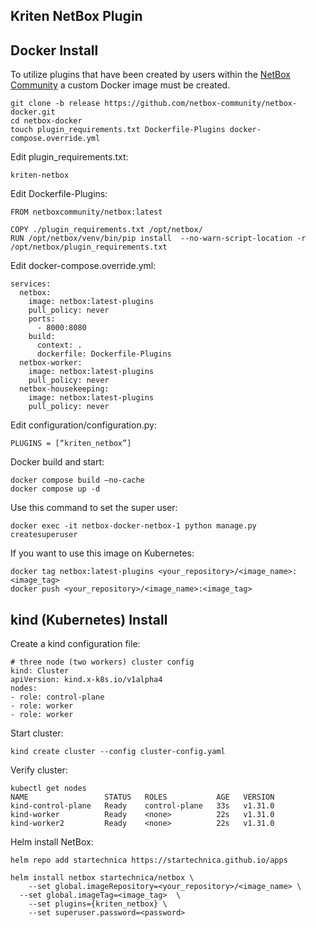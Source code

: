 ## Kriten NetBox Plugin

## Docker Install

To utilize plugins that have been created by users within the [NetBox Community](https://github.com/netbox-community/netbox/wiki/Plugins) a custom Docker image must be created. 

```
git clone -b release https://github.com/netbox-community/netbox-docker.git
cd netbox-docker
touch plugin_requirements.txt Dockerfile-Plugins docker-compose.override.yml
```

Edit plugin_requirements.txt:
```
kriten-netbox
```

Edit Dockerfile-Plugins:
```
FROM netboxcommunity/netbox:latest

COPY ./plugin_requirements.txt /opt/netbox/
RUN /opt/netbox/venv/bin/pip install  --no-warn-script-location -r /opt/netbox/plugin_requirements.txt
```

Edit docker-compose.override.yml:
```
services:
  netbox:
    image: netbox:latest-plugins
    pull_policy: never
    ports:
      - 8000:8080
    build:
      context: .
      dockerfile: Dockerfile-Plugins
  netbox-worker:
    image: netbox:latest-plugins
    pull_policy: never
  netbox-housekeeping:
    image: netbox:latest-plugins
    pull_policy: never
```

Edit configuration/configuration.py:
```
PLUGINS = [“kriten_netbox”]
```

Docker build and start:
```
docker compose build —no-cache
docker compose up -d
```

Use this command to set the super user:
```
docker exec -it netbox-docker-netbox-1 python manage.py createsuperuser
```

If you want to use this image on Kubernetes:
```
docker tag netbox:latest-plugins <your_repository>/<image_name>:<image_tag>
docker push <your_repository>/<image_name>:<image_tag>
```

## kind (Kubernetes) Install

Create a kind configuration file:
```
# three node (two workers) cluster config
kind: Cluster
apiVersion: kind.x-k8s.io/v1alpha4
nodes:
- role: control-plane
- role: worker
- role: worker
```

Start cluster:
```
kind create cluster --config cluster-config.yaml
```

Verify  cluster:
```
kubectl get nodes
NAME                 STATUS   ROLES           AGE   VERSION
kind-control-plane   Ready    control-plane   33s   v1.31.0
kind-worker          Ready    <none>          22s   v1.31.0
kind-worker2         Ready    <none>          22s   v1.31.0
```

Helm install NetBox:
```
helm repo add startechnica https://startechnica.github.io/apps

helm install netbox startechnica/netbox \
    --set global.imageRepository=<your_repository>/<image_name> \
  --set global.imageTag=<image_tag>  \
    --set plugins={kriten_netbox} \
    --set superuser.password=<password>
```
